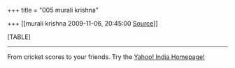 +++
title = "005 murali krishna"

+++
[[murali krishna	2009-11-06, 20:45:00 [Source](https://groups.google.com/g/bvparishat/c/VxjjgvkdtWk)]]



[TABLE]

  

------------------------------------------------------------------------

From cricket scores to your friends. Try the [Yahoo! India Homepage!](http://in.rd.yahoo.com/tagline_metro_4/*http://in.yahoo.com/trynew)

